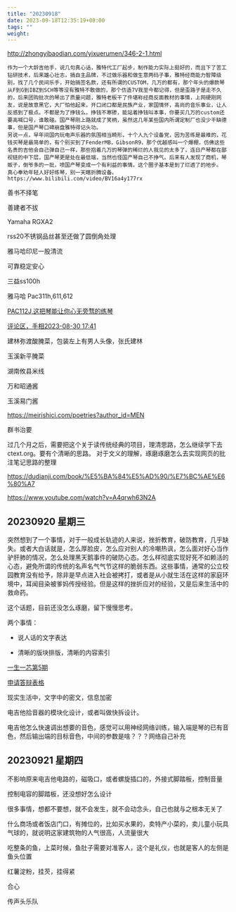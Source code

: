 ```yaml
---
title: "20230918"
date: 2023-09-18T12:35:19+08:00
tags: ""
weight: 
---
```


<http://zhongyibaodian.com/yixuerumen/346-2-1.html>



```
作为一个大龄吉他手，说几句真心话，雅特代工厂起步，制作能力实际上挺好的，而且下了苦工钻研技术，后来雄心壮志，搞自主品牌，不过做乐器和做生意两码子事，雅特经商能力智障级别，找了几个民间乐手，开始搞签名款，还有所谓的CUSTOM，几万的都有，那个年头的爆款琴从F到G到IBZ到SCH等等没有雅特不敢做的，那个仿造7V我至今都记得，但是歪路子是走不久的，后来团购批次的琴出了质量问题，雅特老板干了件堪称经商反面教材的事情，上网硬刚网友，说是故意黑它，大厂怕他起来，开口闭口都是民族产业，家国情怀，高尚的音乐事业，让人反感到了极点。不都是为了挣钱么，挣钱不寒碜，能站着挣钱叫本事，你要买几万的custom还要高喊口号，谁敢碰。国产琴刚上路就成了笑柄，虽然这几年某些国内所谓定制厂也没少干缺德事，但是国产琴口碑崩盘雅特得记头功。
另说一点，早年间国内玩电声乐器的氛围相当畸形，十个人九个设备党，因为苦练是最难的，花钱买琴是最简单的，有个别买到了FenderMB，GibsonR9，那个优越感叫一个爆棚，仿佛这些名贵的吉他会自己弹自己一样，那些抱着几万的琴弹的稀烂的人我见的太多了，连日产琴都在鄙视链的中下层，国产琴更是处在最低端，当然也怪国产琴自己不挣气。后来有人发现了商机，琴贩子，倒爷多的一批，喷国产琴变成一个有利益的事情。这个圈子基本是到了烂透了的地步。
真心奉劝年轻人好好练琴，别一天瞎折腾设备。
https://www.bilibili.com/video/BV16a4y177rx
```

善书不择笔

善建者不拔

Yamaha RGXA2

rss20不锈钢品丝甚至还做了圆倒角处理

雅马哈印尼一股清流

可靠稳定安心

三益ss100h

雅马哈 Pac311h,611,612

[PAC112J,这把琴能让你心无旁骛的练琴](https://www.bilibili.com/video/BV1MM411b7nJ)

[评论区，手相2023-08-30 17:41](https://www.bilibili.com/video/BV1P34y1T7sM)

建林弥渡酸腌菜，包装左上有男人头像，张氏建林

玉溪新平腌菜

湖南攸县米线

万和昭通酱

玉溪易门酱

https://meirishici.com/poetries?author_id=MEN

群书治要

过几个月之后，需要把这个关于读传统经典的项目，理清思路，怎么继续学下去ctext.org。要有个清晰的思路。
对于文义的理解，琢磨琢磨怎么去实现网页的批注笔记思路的整理

<https://dudianji.com/book/%E5%BA%84%E5%AD%90/%E7%BC%AE%E6%80%A7>

<https://www.youtube.com/watch?v=A4qrwh63N2A>

## 20230920 星期三

突然想到了一个事情，对于一般成长轨迹的人来说，挫折教育，破防教育，几乎缺失。或者大白话就是，怎么厚脸皮，怎么应对别人的冷嘲热讽，怎么面对好心当作驴肝肺的情况，怎么处理黑天鹅事件的破防心态。怎么样彻底实现好死不如赖活的心态，避免所谓的传统的名声名气气节这样的脆弱东西。这些事情，通常的公立校园教育没有给予，除非是早点进入社会被拷打，或者是从小就生活在这样的家庭环境中，耳闻目染被爹妈传授经验。但是这样的挫折应对的经验，又是后来生活中的救命药。

这个话题，目前还没怎么琢磨，留下慢慢思考。

两个事情：

+ 说人话的文字表达

+ 清晰的版块排版，清晰的内容索引

[一生一芯第5期](https://ysyx.oscc.cc/docs/2205/prestudy/0.7.html)

[申请答辩表格](https://docs.qq.com/sheet/DT0ZPSGZNZk1FWVFS?tab=BB08J2)

现实生活中，文字中的密文，信息加密

电吉他拾音器的模块化设计，或者叫做快拆设计。

电吉他怎么快速调出想要的音色，感觉可以用神经网络训练，输入端是琴的已有音色，然后输出端的目标音色，中间的参数是啥？？？网络自己补充

## 20230921 星期四

不影响原来电吉他电路的，磁吸口，或者螺旋插口的，外接式脚踏板，控制音量

控制电容的脚踏板，还没想好怎么设计

很多事情，想都不要想，就不会发生，就不会动念头，自己也就与之根本无关了

什么商场或者饭店门口，有摊位的，比如买水果的，卖特产小菜的，卖儿童小玩具气球的，就说明这家建筑物的人气很高，人流量很大

吃整条的鱼，上菜时候，鱼肚子需要对准客人，这个是礼仪，也就是客人的左侧是鱼头位置

红薯淀粉，挂芡，挂得紧

合心

传声头乐队
